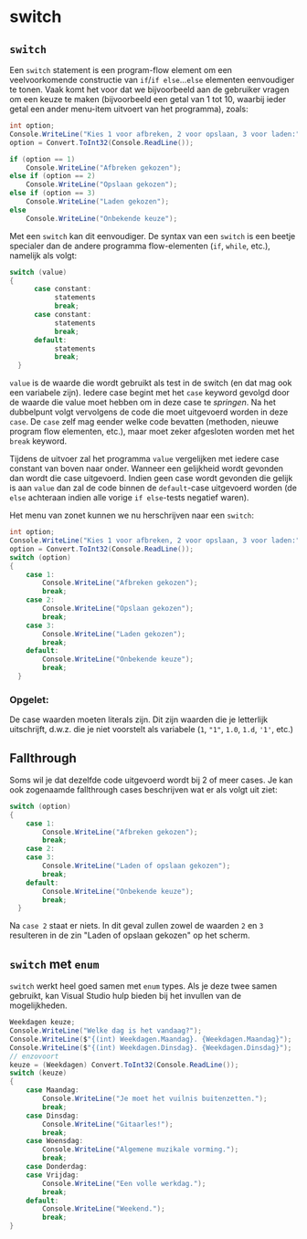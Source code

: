 # switch

## `switch`

Een `switch` statement is een program-flow element om een veelvoorkomende constructie van `if`/`if else`...`else` elementen eenvoudiger te tonen. Vaak komt het voor dat we bijvoorbeeld aan de gebruiker vragen om een keuze te maken \(bijvoorbeeld een getal van 1 tot 10, waarbij ieder getal een ander menu-item uitvoert van het programma\), zoals:

```csharp
int option;
Console.WriteLine("Kies 1 voor afbreken, 2 voor opslaan, 3 voor laden:");
option = Convert.ToInt32(Console.ReadLine());

if (option == 1)
    Console.WriteLine("Afbreken gekozen");
else if (option == 2)
    Console.WriteLine("Opslaan gekozen");
else if (option == 3)
    Console.WriteLine("Laden gekozen");
else
    Console.WriteLine("Onbekende keuze");
```

Met een `switch` kan dit eenvoudiger. De syntax van een `switch` is een beetje specialer dan de andere programma flow-elementen \(`if`, `while`, etc.\), namelijk als volgt:

```csharp
switch (value)
{
      case constant:
           statements
           break;
      case constant:
           statements
           break;
      default:
           statements
           break;
  }
```

`value` is de waarde die wordt gebruikt als test in de switch \(en dat mag ook een variabele zijn\). Iedere case begint met het `case` keyword gevolgd door de waarde die value moet hebben om in deze case te _springen_. Na het dubbelpunt volgt vervolgens de code die moet uitgevoerd worden in deze `case`. De `case` zelf mag eender welke code bevatten \(methoden, nieuwe program flow elementen, etc.\), maar moet zeker afgesloten worden met het `break` keyword.

Tijdens de uitvoer zal het programma `value` vergelijken met iedere case constant van boven naar onder. Wanneer een gelijkheid wordt gevonden dan wordt die case uitgevoerd. Indien geen case wordt gevonden die gelijk is aan `value` dan zal de code binnen de `default`-case uitgevoerd worden \(de `else` achteraan indien alle vorige `if else`-tests negatief waren\).

Het menu van zonet kunnen we nu herschrijven naar een `switch`:

```csharp
int option;
Console.WriteLine("Kies 1 voor afbreken, 2 voor opslaan, 3 voor laden:");
option = Convert.ToInt32(Console.ReadLine());
switch (option)
{
    case 1:
        Console.WriteLine("Afbreken gekozen");
        break;
    case 2:
        Console.WriteLine("Opslaan gekozen");
        break;
    case 3:
        Console.WriteLine("Laden gekozen");
        break;
    default:
        Console.WriteLine("Onbekende keuze");
        break;
  }
```

### Opgelet:

De case waarden moeten literals zijn. Dit zijn waarden die je letterlijk uitschrijft, d.w.z. die je niet voorstelt als variabele \(`1`, `"1"`, `1.0`, `1.d`, `'1'`, etc.\)

## Fallthrough

Soms wil je dat dezelfde code uitgevoerd wordt bij 2 of meer cases. Je kan ook zogenaamde fallthrough cases beschrijven wat er als volgt uit ziet:

```csharp
switch (option)
{
    case 1:
        Console.WriteLine("Afbreken gekozen");
        break;
    case 2:
    case 3:
        Console.WriteLine("Laden of opslaan gekozen");
        break;
    default:
        Console.WriteLine("Onbekende keuze");
        break;
  }
```

Na `case 2` staat er niets. In dit geval zullen zowel de waarden `2` en `3` resulteren in de zin "Laden of opslaan gekozen" op het scherm.

## `switch` met `enum`

`switch` werkt heel goed samen met `enum` types. Als je deze twee samen gebruikt, kan Visual Studio hulp bieden bij het invullen van de mogelijkheden.

```csharp
Weekdagen keuze;
Console.WriteLine("Welke dag is het vandaag?");
Console.WriteLine($"{(int) Weekdagen.Maandag}. {Weekdagen.Maandag}");
Console.WriteLine($"{(int) Weekdagen.Dinsdag}. {Weekdagen.Dinsdag}");
// enzovoort
keuze = (Weekdagen) Convert.ToInt32(Console.ReadLine());
switch (keuze)
{
    case Maandag:
        Console.WriteLine("Je moet het vuilnis buitenzetten.");
        break;
    case Dinsdag:
        Console.WriteLine("Gitaarles!");
        break;
    case Woensdag:
        Console.WriteLine("Algemene muzikale vorming.");
        break;
    case Donderdag:
    case Vrijdag:
        Console.WriteLine("Een volle werkdag.");
        break;
    default:
        Console.WriteLine("Weekend.");
        break;
}
```

